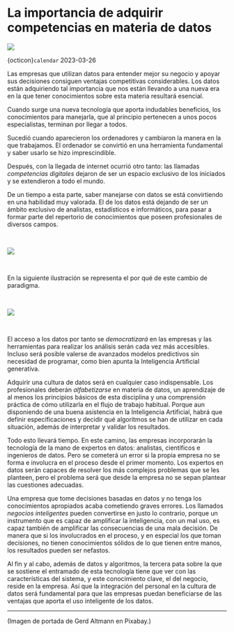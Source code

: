 # La importancia de adquirir competencias en materia de datos
![](img/binary-g4b8e085d8_640-2.jpg)

{octicon}`calendar` 2023-03-26

Las empresas que utilizan datos para entender mejor su negocio y apoyar sus decisiones consiguen ventajas competitivas considerables. Los datos están adquiriendo tal importancia que nos están llevando a una nueva era en la que tener conocimientos sobre esta materia resultará esencial.

Cuando surge una nueva tecnología que aporta indudables beneficios, los conocimientos para manejarla, que al principio pertenecen a unos pocos especialistas, terminan por llegar a todos.

Sucedió cuando aparecieron los ordenadores y cambiaron la manera en la que trabajamos. El ordenador se convirtió en una herramienta fundamental y saber usarlo se hizo imprescindible.

Después, con la llegada de internet ocurrió otro tanto: las llamadas _competencias digitales_ dejaron de ser un espacio exclusivo de los iniciados y se extendieron a todo el mundo.

De un tiempo a esta parte, saber manejarse con datos se está convirtiendo en una habilidad muy valorada. El de los datos está dejando de ser un ámbito exclusivo de analistas, estadísticos e informáticos, para pasar a formar parte del repertorio de conocimientos que poseen profesionales de diversos campos.

&nbsp;

![](img/drw-era-de-datos.png)

&nbsp;

En la siguiente ilustración se representa el por qué de este cambio de paradigma.

&nbsp;

![](img/drw-flujo.png)

&nbsp;

El acceso a los datos por tanto se _democratizará_ en las empresas y las herramientas para realizar los análisis serán cada vez más accesibles. Incluso será posible valerse de avanzados modelos predictivos sin necesidad de programar, como bien apunta la Inteligencia Artificial generativa.

Adquirir una cultura de datos será en cualquier caso indispensable. Los profesionales deberán _alfabetizarse_ en materia de datos, un aprendizaje de al menos los principios básicos de esta disciplina y una comprensión práctica de cómo utilizarla en el flujo de trabajo habitual. Porque aun disponiendo de una buena asistencia en la Inteligencia Artificial, habrá que definir especificaciones y decidir qué algoritmos se han de utilizar en cada situación, además de interpretar y validar los resultados.

Todo esto llevará tiempo. En este camino, las empresas incorporarán la tecnología de la mano de expertos en datos: analistas, científicos e ingenieros de datos. Pero se cometerá un error si la propia empresa no se forma e involucra en el proceso desde el primer momento. Los expertos en datos serán capaces de resolver los más complejos problemas que se les planteen, pero el problema será que desde la empresa no se sepan plantear las cuestiones adecuadas.

Una empresa que tome decisiones basadas en datos y no tenga los conocimientos apropiados acaba cometiendo graves errores. Los llamados _negocios inteligentes_ pueden convertirse en justo lo contrario, porque un instrumento que es capaz de amplificar la inteligencia, con un mal uso, es capaz también de amplificar las consecuencias de una mala decisión. De manera que si los involucrados en el proceso, y en especial los que toman decisiones, no tienen conocimientos sólidos de lo que tienen entre manos, los resultados pueden ser nefastos.

Al fin y al cabo, además de datos y algoritmos, la tercera pata sobre la que se sostiene el entramado de esta tecnología tiene que ver con las características del sistema, y este conocimiento clave, el del negocio, reside en la empresa. Así que la integración del personal en la cultura de datos será fundamental para que las empresas puedan beneficiarse de las ventajas que aporta el uso inteligente de los datos.

---
(Imagen de portada de Gerd Altmann en Pixabay.)